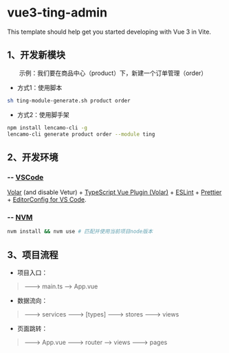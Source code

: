 # vue3-ting-admin

This template should help get you started developing with Vue 3 in Vite.

## 1、开发新模块

&emsp;&emsp;示例：我们要在商品中心（product）下，新建一个订单管理（order）

- 方式1：使用脚本

```sh
sh ting-module-generate.sh product order
```

- 方式2：使用脚手架

```sh
npm install lencamo-cli -g
lencamo-cli generate product order --module ting
```

## 2、开发环境

### -- [VSCode](https://code.visualstudio.com/)

[Volar](https://marketplace.visualstudio.com/items?itemName=Vue.volar) (and disable Vetur) + [TypeScript Vue Plugin (Volar)](https://marketplace.visualstudio.com/items?itemName=Vue.vscode-typescript-vue-plugin) + [ESLint](https://marketplace.visualstudio.com/items?itemName=dbaeumer.vscode-eslint) + [Prettier](https://marketplace.visualstudio.com/items?itemName=esbenp.prettier-vsco) + [EditorConfig for VS Code](https://marketplace.visualstudio.com/items?itemName=EditorConfig.EditorConfig).

### -- [NVM](https://github.com/nvm-sh/nvm)

```sh
nvm install && nvm use # 匹配并使用当前项目node版本
```

## 3、项目流程

- 项目入口：

> ---> main.ts --> App.vue

- 数据流向：

> ---> services ---> [types] ---> stores ---> views

- 页面跳转：

> ---> App.vue ---> router --> views ---> pages

